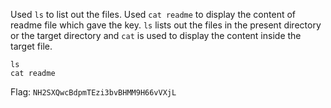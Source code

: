 Used `ls` to list out the files. Used `cat readme` to display the content of readme file which gave the key. `ls` lists out the files in the present directory or the target directory and `cat` is used to display the content inside the target file.

```
ls
cat readme
```

Flag: `NH2SXQwcBdpmTEzi3bvBHMM9H66vVXjL`
